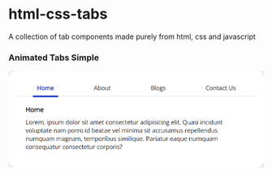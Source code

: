 # html-css-tabs

A collection of tab components made purely from html, css and javascript

### Animated Tabs Simple

![Simple Animated Tabs](https://github.com/Apollo013/html-css-tabs/blob/master/screenshots/animated-tabs-simple.png)

